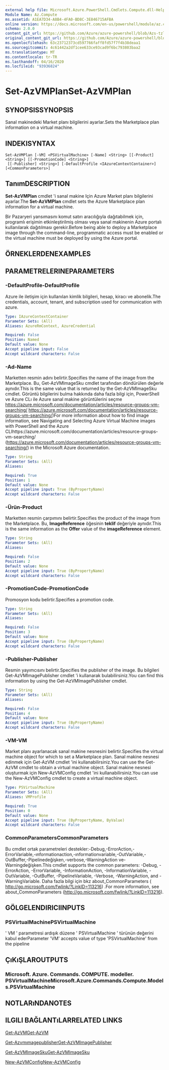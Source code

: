 ```yaml
---
external help file: Microsoft.Azure.PowerShell.Cmdlets.Compute.dll-Help-Help.xml
Module Name: Az.Compute
ms.assetid: A1EA7D34-A8B4-4FA0-BD8C-3E846715AFBA
online version: https://docs.microsoft.com/en-us/powershell/module/az.compute/set-azvmplan
schema: 2.0.0
content_git_url: https://github.com/Azure/azure-powershell/blob/Azs-tzl/src/Compute/Compute/help/Set-AzVMPlan.md
original_content_git_url: https://github.com/Azure/azure-powershell/blob/Azs-tzl/src/Compute/Compute/help/Set-AzVMPlan.md
ms.openlocfilehash: 63c23712373cd597766faff8fd57f7f4b38deaa1
ms.sourcegitcommit: 4c61442a2df1cee633ce93cad9f6bc793803baa2
ms.translationtype: MT
ms.contentlocale: tr-TR
ms.lasthandoff: 04/16/2020
ms.locfileid: "93936824"
---
```

# <span data-ttu-id="11238-101">Set-AzVMPlan</span><span class="sxs-lookup"><span data-stu-id="11238-101">Set-AzVMPlan</span></span>

## <span data-ttu-id="11238-102">SYNOPSIS</span><span class="sxs-lookup"><span data-stu-id="11238-102">SYNOPSIS</span></span>
<span data-ttu-id="11238-103">Sanal makinedeki Market planı bilgilerini ayarlar.</span><span class="sxs-lookup"><span data-stu-id="11238-103">Sets the Marketplace plan information on a virtual machine.</span></span>

## <span data-ttu-id="11238-104">INDEKI</span><span class="sxs-lookup"><span data-stu-id="11238-104">SYNTAX</span></span>

```
Set-AzVMPlan [-VM] <PSVirtualMachine> [-Name] <String> [[-Product] <String>] [[-PromotionCode] <String>]
 [[-Publisher] <String>] [-DefaultProfile <IAzureContextContainer>] [<CommonParameters>]
```

## <span data-ttu-id="11238-105">Tanım</span><span class="sxs-lookup"><span data-stu-id="11238-105">DESCRIPTION</span></span>
<span data-ttu-id="11238-106">**Set-AzVMPlan** cmdlet 'i sanal makine Için Azure Market planı bilgilerini ayarlar.</span><span class="sxs-lookup"><span data-stu-id="11238-106">The **Set-AzVMPlan** cmdlet sets the Azure Marketplace plan information for a virtual machine.</span></span>

<span data-ttu-id="11238-107">Bir Pazaryeri yansımasını komut satırı aracılığıyla dağıtabilmek için, programlı erişimin etkinleştirilmiş olması veya sanal makinenin Azure portalı kullanılarak dağıtılması gerekir.</span><span class="sxs-lookup"><span data-stu-id="11238-107">Before being able to deploy a Marketplace image through the command-line, programmatic access must be enabled or the virtual machine must be deployed by using the Azure portal.</span></span>

## <span data-ttu-id="11238-108">ÖRNEKLERDEN</span><span class="sxs-lookup"><span data-stu-id="11238-108">EXAMPLES</span></span>

## <span data-ttu-id="11238-109">PARAMETRELERINE</span><span class="sxs-lookup"><span data-stu-id="11238-109">PARAMETERS</span></span>

### <span data-ttu-id="11238-110">-DefaultProfile</span><span class="sxs-lookup"><span data-stu-id="11238-110">-DefaultProfile</span></span>
<span data-ttu-id="11238-111">Azure ile iletişim için kullanılan kimlik bilgileri, hesap, kiracı ve abonelik.</span><span class="sxs-lookup"><span data-stu-id="11238-111">The credentials, account, tenant, and subscription used for communication with azure.</span></span>

```yaml
Type: IAzureContextContainer
Parameter Sets: (All)
Aliases: AzureRmContext, AzureCredential

Required: False
Position: Named
Default value: None
Accept pipeline input: False
Accept wildcard characters: False
```

### <span data-ttu-id="11238-112">-Ad</span><span class="sxs-lookup"><span data-stu-id="11238-112">-Name</span></span>
<span data-ttu-id="11238-113">Marketten resmin adını belirtir.</span><span class="sxs-lookup"><span data-stu-id="11238-113">Specifies the name of the image from the Marketplace.</span></span>
<span data-ttu-id="11238-114">Bu, Get-AzVMImageSku cmdlet tarafından döndürülen değerle aynıdır.</span><span class="sxs-lookup"><span data-stu-id="11238-114">This is the same value that is returned by the Get-AzVMImageSku cmdlet.</span></span>
<span data-ttu-id="11238-115">Görüntü bilgilerini bulma hakkında daha fazla bilgi için, PowerShell ve Azure CLı ile Azure sanal makine görüntülerini seçme https://azure.microsoft.com/documentation/articles/resource-groups-vm-searching/ https://azure.microsoft.com/documentation/articles/resource-groups-vm-searching/)</span><span class="sxs-lookup"><span data-stu-id="11238-115">For more information about how to find image information, see Navigating and Selecting Azure Virtual Machine images with PowerShell and the Azure CLIhttps://azure.microsoft.com/documentation/articles/resource-groups-vm-searching/ (https://azure.microsoft.com/documentation/articles/resource-groups-vm-searching/) in the Microsoft Azure documentation.</span></span>

```yaml
Type: String
Parameter Sets: (All)
Aliases: 

Required: True
Position: 1
Default value: None
Accept pipeline input: True (ByPropertyName)
Accept wildcard characters: False
```

### <span data-ttu-id="11238-116">-Ürün</span><span class="sxs-lookup"><span data-stu-id="11238-116">-Product</span></span>
<span data-ttu-id="11238-117">Marketten resmin çarpımını belirtir.</span><span class="sxs-lookup"><span data-stu-id="11238-117">Specifies the product of the image from the Marketplace.</span></span>
<span data-ttu-id="11238-118">Bu, **ImageReference** öğesinin **teklif** değeriyle aynıdır.</span><span class="sxs-lookup"><span data-stu-id="11238-118">This is the same information as the **Offer** value of the **imageReference** element.</span></span>

```yaml
Type: String
Parameter Sets: (All)
Aliases: 

Required: False
Position: 2
Default value: None
Accept pipeline input: True (ByPropertyName)
Accept wildcard characters: False
```

### <span data-ttu-id="11238-119">-PromotionCode</span><span class="sxs-lookup"><span data-stu-id="11238-119">-PromotionCode</span></span>
<span data-ttu-id="11238-120">Promosyon kodu belirtir.</span><span class="sxs-lookup"><span data-stu-id="11238-120">Specifies a promotion code.</span></span>

```yaml
Type: String
Parameter Sets: (All)
Aliases: 

Required: False
Position: 3
Default value: None
Accept pipeline input: True (ByPropertyName)
Accept wildcard characters: False
```

### <span data-ttu-id="11238-121">-Publisher</span><span class="sxs-lookup"><span data-stu-id="11238-121">-Publisher</span></span>
<span data-ttu-id="11238-122">Resmin yayımcısını belirtir.</span><span class="sxs-lookup"><span data-stu-id="11238-122">Specifies the publisher of the image.</span></span>
<span data-ttu-id="11238-123">Bu bilgileri Get-AzVMImagePublisher cmdlet 'i kullanarak bulabilirsiniz.</span><span class="sxs-lookup"><span data-stu-id="11238-123">You can find this information by using the Get-AzVMImagePublisher cmdlet.</span></span>

```yaml
Type: String
Parameter Sets: (All)
Aliases: 

Required: False
Position: 4
Default value: None
Accept pipeline input: True (ByPropertyName)
Accept wildcard characters: False
```

### <span data-ttu-id="11238-124">-VM</span><span class="sxs-lookup"><span data-stu-id="11238-124">-VM</span></span>
<span data-ttu-id="11238-125">Market planı ayarlanacak sanal makine nesnesini belirtir.</span><span class="sxs-lookup"><span data-stu-id="11238-125">Specifies the virtual machine object for which to set a Marketplace plan.</span></span>
<span data-ttu-id="11238-126">Sanal makine nesnesi edinmek için Get-AzVM cmdlet 'ini kullanabilirsiniz.</span><span class="sxs-lookup"><span data-stu-id="11238-126">You can use the Get-AzVM cmdlet to obtain a virtual machine object.</span></span>
<span data-ttu-id="11238-127">Sanal makine nesnesi oluşturmak için New-AzVMConfig cmdlet 'ini kullanabilirsiniz.</span><span class="sxs-lookup"><span data-stu-id="11238-127">You can use the New-AzVMConfig cmdlet to create a virtual machine object.</span></span>

```yaml
Type: PSVirtualMachine
Parameter Sets: (All)
Aliases: VMProfile

Required: True
Position: 0
Default value: None
Accept pipeline input: True (ByPropertyName, ByValue)
Accept wildcard characters: False
```

### <span data-ttu-id="11238-128">CommonParameters</span><span class="sxs-lookup"><span data-stu-id="11238-128">CommonParameters</span></span>
<span data-ttu-id="11238-129">Bu cmdlet ortak parametreleri destekler:-Debug,-ErrorAction,-ErrorVariable,-ınformationaction,-ınformationvariable,-OutVariable,-OutBuffer,-Pipelinedeğişken,-verbose,-WarningAction ve-Warningdeğişken.</span><span class="sxs-lookup"><span data-stu-id="11238-129">This cmdlet supports the common parameters: -Debug, -ErrorAction, -ErrorVariable, -InformationAction, -InformationVariable, -OutVariable, -OutBuffer, -PipelineVariable, -Verbose, -WarningAction, and -WarningVariable.</span></span> <span data-ttu-id="11238-130">Daha fazla bilgi için bkz about_CommonParameters ( http://go.microsoft.com/fwlink/?LinkID=113216) .</span><span class="sxs-lookup"><span data-stu-id="11238-130">For more information, see about_CommonParameters (http://go.microsoft.com/fwlink/?LinkID=113216).</span></span>

## <span data-ttu-id="11238-131">GÖLGELENDIRICI</span><span class="sxs-lookup"><span data-stu-id="11238-131">INPUTS</span></span>

### <span data-ttu-id="11238-132">PSVirtualMachine</span><span class="sxs-lookup"><span data-stu-id="11238-132">PSVirtualMachine</span></span>
<span data-ttu-id="11238-133">' VM ' parametresi ardışık düzene ' PSVirtualMachine ' türünün değerini kabul eder</span><span class="sxs-lookup"><span data-stu-id="11238-133">Parameter 'VM' accepts value of type 'PSVirtualMachine' from the pipeline</span></span>

## <span data-ttu-id="11238-134">ÇıKıŞLAR</span><span class="sxs-lookup"><span data-stu-id="11238-134">OUTPUTS</span></span>

### <span data-ttu-id="11238-135">Microsoft. Azure. Commands. COMPUTE. modeller. PSVirtualMachine</span><span class="sxs-lookup"><span data-stu-id="11238-135">Microsoft.Azure.Commands.Compute.Models.PSVirtualMachine</span></span>

## <span data-ttu-id="11238-136">NOTLARıNDA</span><span class="sxs-lookup"><span data-stu-id="11238-136">NOTES</span></span>

## <span data-ttu-id="11238-137">ILGILI BAĞLANTıLAR</span><span class="sxs-lookup"><span data-stu-id="11238-137">RELATED LINKS</span></span>

[<span data-ttu-id="11238-138">Get-AzVM</span><span class="sxs-lookup"><span data-stu-id="11238-138">Get-AzVM</span></span>](./Get-AzVM.md)

[<span data-ttu-id="11238-139">Get-Azvmımagepublisher</span><span class="sxs-lookup"><span data-stu-id="11238-139">Get-AzVMImagePublisher</span></span>](./Get-AzVMImagePublisher.md)

[<span data-ttu-id="11238-140">Get-AzVMImageSku</span><span class="sxs-lookup"><span data-stu-id="11238-140">Get-AzVMImageSku</span></span>](./Get-AzVMImageSku.md)

[<span data-ttu-id="11238-141">New-AzVMConfig</span><span class="sxs-lookup"><span data-stu-id="11238-141">New-AzVMConfig</span></span>](./New-AzVMConfig.md)
